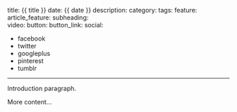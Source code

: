 title: {{ title }}
date: {{ date }}
description:
category:
tags:
feature:
article_feature:
subheading:  
video:
button:
button_link:
social:
  - facebook
  - twitter
  - googleplus
  - pinterest
  - tumblr
---
Introduction paragraph.
<!--more -->

More content...
